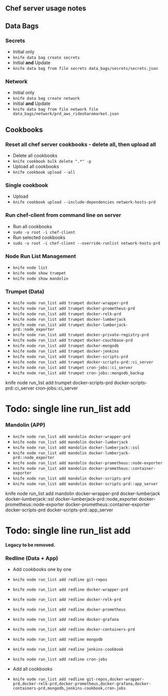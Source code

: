 ## Chef server usage notes

## Data Bags

### Secrets

- Initial only
- `knife data bag create secrets`
- Initial **and** Update
- `knife data bag from file secrets data_bags/secrets/secrets.json`

### Network

- Initial only
- `knife data bag create network`
- Initial **and** Update
- `knife data bag from file network file data_bags/network/prd_aws_ridesharemarket.json`

## Cookbooks

### Reset all chef server cookbooks - delete all, then upload all

- Delete all cookbooks
- `knife cookbook bulk delete ".*" -p`
- Upload all cookbooks
- `knife cookbook upload --all`

### Single cookbook
- Upload
- `knife cookbook upload --include-dependencies network-hosts-prd`

### Run chef-client from command line on server

- Run all cookbooks
- `sudo -u root -i chef-client`
- Run selected cookbooks
- `sudo -u root -i chef-client --override-runlist network-hosts-prd`

### Node Run List Management
- `knife node list`
- `knife node show trumpet`
- `knife node show mandolin`

### Trumpet (Data)

- `knife node run_list add trumpet docker-wrapper-prd`
- `knife node run_list add trumpet docker-prometheus-prd`
- `knife node run_list add trumpet docker-relk-prd`
- `knife node run_list add trumpet docker-lumberjack`
- `knife node run_list add trumpet docker-lumberjack-prd::node_exporter`
- `knife node run_list add trumpet docker-private-registry-prd`
- `knife node run_list add trumpet docker-couchbase-prd`
- `knife node run_list add trumpet docker-mongodb`
- `knife node run_list add trumpet docker-jenkins`
- `knife node run_list add trumpet docker-scripts-prd`
- `knife node run_list add trumpet docker-scripts-prd::ci_server`
- `knife node run_list add trumpet cron-jobs::ci_server`
- `knife node run_list add trumpet cron-jobs::mongodb_backup`

knife node run_list add trumpet docker-scripts-prd docker-scripts-prd::ci_server cron-jobs::ci_server

# Todo: single line run_list add

### Mandolin (APP)

- `knife node run_list add mandolin docker-wrapper-prd`
- `knife node run_list add mandolin docker-lumberjack`
- `knife node run_list add mandolin docker-lumberjack::ssl`
- `knife node run_list add mandolin docker-lumberjack-prd::node_exporter`
- `knife node run_list add mandolin docker-prometheus::node-exporter`
- `knife node run_list add mandolin docker-prometheus::container-exporter`
- `knife node run_list add mandolin docker-scripts-prd`
- `knife node run_list add mandolin docker-scripts-prd::app_server`

knife node run_list add mandolin docker-wrapper-prd docker-lumberjack docker-lumberjack::ssl docker-lumberjack-prd::node_exporter docker-prometheus::node-exporter docker-prometheus::container-exporter docker-scripts-prd docker-scripts-prd::app_server

# Todo: single line run_list add

**Legacy to be removed.**

### Redline (Data + App)

- Add cookbooks one by one
- `knife node run_list add redline git-repos`
- `knife node run_list add redline docker-wrapper-prd`
- `knife node run_list add redline docker-relk-prd`
- `knife node run_list add redline docker-prometheus`
- `knife node run_list add redline docker-grafana`
- `knife node run_list add redline docker-containers-prd`
- `knife node run_list add redline mongodb`
- `knife node run_list add redline jenkins-cookbook`
- `knife node run_list add redline cron-jobs`

- Add all cookbooks
- `knife node run_list add redline git-repos,docker-wrapper-prd,docker-relk-prd,docker-prometheus,docker-grafana,docker-containers-prd,mongodb,jenkins-cookbook,cron-jobs`
